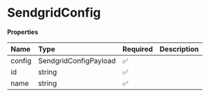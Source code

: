 # SendgridConfig

**Properties**

| Name   | Type                  | Required | Description |
| :----- | :-------------------- | :------- | :---------- |
| config | SendgridConfigPayload | ✅       |             |
| id     | string                | ✅       |             |
| name   | string                | ✅       |             |
